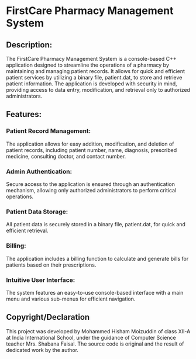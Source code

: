# FirstCare Pharmacy Management System

##  Description:

The FirstCare Pharmacy Management System is a console-based C++ application designed to streamline the operations of a pharmacy by maintaining and managing patient records. It allows for quick and efficient patient services by utilizing a binary file, patient.dat, to store and retrieve patient information. The application is developed with security in mind, providing access to data entry, modification, and retrieval only to authorized administrators.

##  Features:

### Patient Record Management: 
The application allows for easy addition, modification, and deletion of patient records, including patient number, name, diagnosis, prescribed medicine, consulting doctor, and contact number.

### Admin Authentication: 
Secure access to the application is ensured through an authentication mechanism, allowing only authorized administrators to perform critical operations.

### Patient Data Storage: 
All patient data is securely stored in a binary file, patient.dat, for quick and efficient retrieval.

### Billing: 
The application includes a billing function to calculate and generate bills for patients based on their prescriptions.

### Intuitive User Interface: 
The system features an easy-to-use console-based interface with a main menu and various sub-menus for efficient navigation.

##  Copyright/Declaration

This project was developed by Mohammed Hisham Moizuddin of class XII-A at India International School, under the guidance of Computer Science teacher Mrs. Shabana Faisal. The source code is original and the result of dedicated work by the author.
